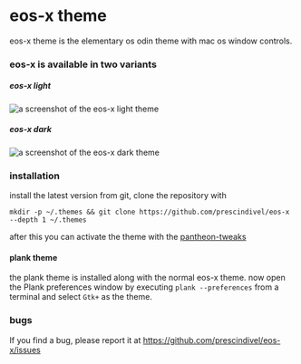 # eos-x theme

eos-x theme is the elementary os odin theme with mac os window controls.

### eos-x is available in two variants

##### eos-x light

![a screenshot of the eos-x light theme](https://i.imgur.com/2OlxIRO.png)

##### eos-x dark

![a screenshot of the eos-x dark theme](https://i.imgur.com/2Djt3pd.png)

### installation

install the latest version from git, clone the repository with

```
mkdir -p ~/.themes && git clone https://github.com/prescindivel/eos-x --depth 1 ~/.themes
```

after this you can activate the theme with the [pantheon-tweaks](https://github.com/pantheon-tweaks/pantheon-tweaks)

#### plank theme

the plank theme is installed along with the normal eos-x theme.
now open the Plank preferences window by executing `plank --preferences` from a terminal and select `Gtk+` as the theme.

### bugs

If you find a bug, please report it at https://github.com/prescindivel/eos-x/issues
